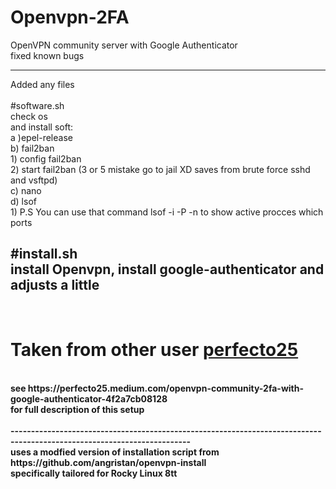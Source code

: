 # Openvpn-2FA
OpenVPN community server with Google Authenticator</br>
fixed known bugs 


------------------------------------------------------------------------------------------------------------------------
 Added any files</br>
 </br>
 #software.sh</br>
  check os</br>
  and install soft:</br>
    a )epel-release</br>
    b) fail2ban</br>
      1) config fail2ban</br>
      2) start fail2ban (3 or 5 mistake go to jail XD saves from brute force sshd and vsftpd) </br>
    c) nano </br>
    d) lsof </br>
      1) P.S You can use that command  lsof -i -P -n to show active procces which ports </br>
      
 <strong>#install.sh<strong></br>
  install Openvpn, install google-authenticator and adjusts a little</br>
------------------------------------------------------------------------------------------------------------------------
</br>
<h1 id="custom-id">Taken from other user <a href='https://github.com/perfecto25/openvpn_2fa'>perfecto25</a></h1></br>
see https://perfecto25.medium.com/openvpn-community-2fa-with-google-authenticator-4f2a7cb08128</br>
for full description of this setup</br>
</br>
------------------------------------------------------------------------------------------------------------------------
</br>
uses a modfied version of installation script from https://github.com/angristan/openvpn-install</br>
specifically tailored for Rocky Linux 8tt</br>
